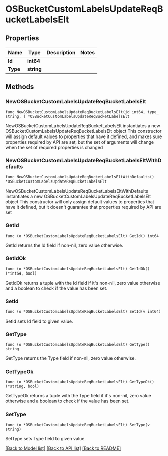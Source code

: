 # OSBucketCustomLabelsUpdateReqBucketLabelsElt

## Properties

Name | Type | Description | Notes
------------ | ------------- | ------------- | -------------
**Id** | **int64** |  | 
**Type** | **string** |  | 

## Methods

### NewOSBucketCustomLabelsUpdateReqBucketLabelsElt

`func NewOSBucketCustomLabelsUpdateReqBucketLabelsElt(id int64, type_ string, ) *OSBucketCustomLabelsUpdateReqBucketLabelsElt`

NewOSBucketCustomLabelsUpdateReqBucketLabelsElt instantiates a new OSBucketCustomLabelsUpdateReqBucketLabelsElt object
This constructor will assign default values to properties that have it defined,
and makes sure properties required by API are set, but the set of arguments
will change when the set of required properties is changed

### NewOSBucketCustomLabelsUpdateReqBucketLabelsEltWithDefaults

`func NewOSBucketCustomLabelsUpdateReqBucketLabelsEltWithDefaults() *OSBucketCustomLabelsUpdateReqBucketLabelsElt`

NewOSBucketCustomLabelsUpdateReqBucketLabelsEltWithDefaults instantiates a new OSBucketCustomLabelsUpdateReqBucketLabelsElt object
This constructor will only assign default values to properties that have it defined,
but it doesn't guarantee that properties required by API are set

### GetId

`func (o *OSBucketCustomLabelsUpdateReqBucketLabelsElt) GetId() int64`

GetId returns the Id field if non-nil, zero value otherwise.

### GetIdOk

`func (o *OSBucketCustomLabelsUpdateReqBucketLabelsElt) GetIdOk() (*int64, bool)`

GetIdOk returns a tuple with the Id field if it's non-nil, zero value otherwise
and a boolean to check if the value has been set.

### SetId

`func (o *OSBucketCustomLabelsUpdateReqBucketLabelsElt) SetId(v int64)`

SetId sets Id field to given value.


### GetType

`func (o *OSBucketCustomLabelsUpdateReqBucketLabelsElt) GetType() string`

GetType returns the Type field if non-nil, zero value otherwise.

### GetTypeOk

`func (o *OSBucketCustomLabelsUpdateReqBucketLabelsElt) GetTypeOk() (*string, bool)`

GetTypeOk returns a tuple with the Type field if it's non-nil, zero value otherwise
and a boolean to check if the value has been set.

### SetType

`func (o *OSBucketCustomLabelsUpdateReqBucketLabelsElt) SetType(v string)`

SetType sets Type field to given value.



[[Back to Model list]](../README.md#documentation-for-models) [[Back to API list]](../README.md#documentation-for-api-endpoints) [[Back to README]](../README.md)


